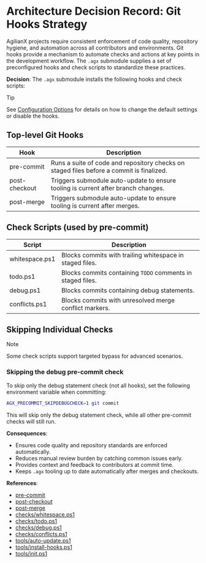 # Architecture Decision Record: Git Hooks Strategy

AgilianX projects require consistent enforcement of code quality, repository hygiene, and automation across all contributors and environments. Git hooks provide a mechanism to automate checks and actions at key points in the development workflow. The `.agx` submodule supplies a set of preconfigured hooks and check scripts to standardize these practices.

**Decision**:
The `.agx` submodule installs the following hooks and check scripts:

> [!TIP]
> See [Configuration Options](Config.md) for details on how to change the default settings or disable the hooks.

## Top-level Git Hooks

| Hook           | Description                                                                                 |
|----------------|---------------------------------------------------------------------------------------------|
| pre-commit     | Runs a suite of code and repository checks on staged files before a commit is finalized.    |
| post-checkout  | Triggers submodule auto-update to ensure tooling is current after branch changes.           |
| post-merge     | Triggers submodule auto-update to ensure tooling is current after merges.                   |

## Check Scripts (used by pre-commit)

| Script           | Description                                                                              |
|------------------|------------------------------------------------------------------------------------------|
| whitespace.ps1   | Blocks commits with trailing whitespace in staged files.                                 |
| todo.ps1         | Blocks commits containing `TODO` comments in staged files.                               |
| debug.ps1        | Blocks commits containing debug statements.                                              |
| conflicts.ps1    | Blocks commits with unresolved merge conflict markers.                                   |

## Skipping Individual Checks

> [!NOTE]
> Some check scripts support targeted bypass for advanced scenarios.

### Skipping the debug pre-commit check

To skip only the debug statement check (not all hooks), set the following environment variable when committing:

```sh
AGX_PRECOMMIT_SKIPDEBUGCHECK=1 git commit
```

This will skip only the debug statement check, while all other pre-commit checks will still run.

**Consequences**:

- Ensures code quality and repository standards are enforced automatically.
- Reduces manual review burden by catching common issues early.
- Provides context and feedback to contributors at commit time.
- Keeps `.agx` tooling up to date automatically after merges and checkouts.

**References**:

- [pre-commit](../../../hooks/pre-commit)
- [post-checkout](../../../hooks/post-checkout)
- [post-merge](../../../hooks/post-merge)
- [checks/whitespace.ps1](../../../hooks/checks/whitespace.ps1)
- [checks/todo.ps1](../../../hooks/checks/todo.ps1)
- [checks/debug.ps1](../../../hooks/checks/debug.ps1)
- [checks/conflicts.ps1](../../../hooks/checks/conflicts.ps1)
- [tools/auto-update.ps1](../../../tools/auto-update.ps1)
- [tools/install-hooks.ps1](../../../tools/install-hooks.ps1)
- [tools/init.ps1](../../../tools/init.ps1)
